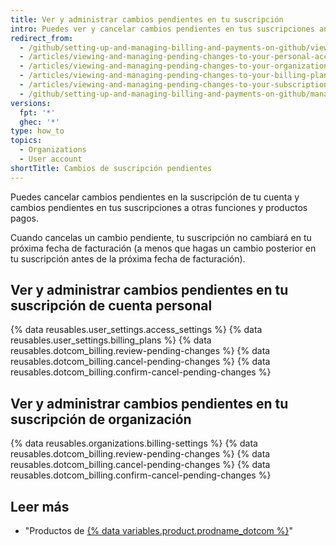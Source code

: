 ```yaml
---
title: Ver y administrar cambios pendientes en tu suscripción
intro: Puedes ver y cancelar cambios pendientes en tus suscripciones antes de que se hagan efectivas en la próxima fecha de facturación.
redirect_from:
  - /github/setting-up-and-managing-billing-and-payments-on-github/viewing-and-managing-pending-changes-to-your-subscription
  - /articles/viewing-and-managing-pending-changes-to-your-personal-account-s-billing-plan/
  - /articles/viewing-and-managing-pending-changes-to-your-organization-s-billing-plan/
  - /articles/viewing-and-managing-pending-changes-to-your-billing-plan/
  - /articles/viewing-and-managing-pending-changes-to-your-subscription
  - /github/setting-up-and-managing-billing-and-payments-on-github/managing-billing-for-your-github-account/viewing-and-managing-pending-changes-to-your-subscription
versions:
  fpt: '*'
  ghec: '*'
type: how_to
topics:
  - Organizations
  - User account
shortTitle: Cambios de suscripción pendientes
---
```


Puedes cancelar cambios pendientes en la suscripción de tu cuenta y cambios pendientes en tus suscripciones a otras funciones y productos pagos.

Cuando cancelas un cambio pendiente, tu suscripción no cambiará en tu próxima fecha de facturación (a menos que hagas un cambio posterior en tu suscripción antes de la próxima fecha de facturación).

## Ver y administrar cambios pendientes en tu suscripción de cuenta personal

{% data reusables.user_settings.access_settings %}
{% data reusables.user_settings.billing_plans %}
{% data reusables.dotcom_billing.review-pending-changes %}
{% data reusables.dotcom_billing.cancel-pending-changes %}
{% data reusables.dotcom_billing.confirm-cancel-pending-changes %}

## Ver y administrar cambios pendientes en tu suscripción de organización

{% data reusables.organizations.billing-settings %}
{% data reusables.dotcom_billing.review-pending-changes %}
{% data reusables.dotcom_billing.cancel-pending-changes %}
{% data reusables.dotcom_billing.confirm-cancel-pending-changes %}

## Leer más

- "Productos de [{% data variables.product.prodname_dotcom %}](/articles/github-s-products)"
